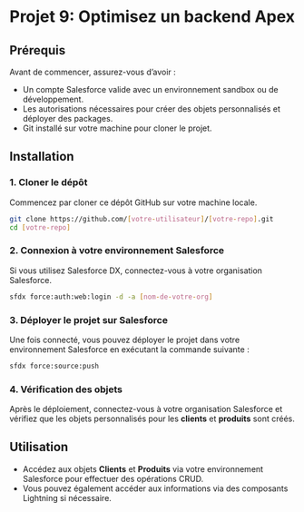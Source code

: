 # Projet 9: Optimisez un backend Apex

## Prérequis
Avant de commencer, assurez-vous d’avoir :
- Un compte Salesforce valide avec un environnement sandbox ou de développement.
- Les autorisations nécessaires pour créer des objets personnalisés et déployer des packages.
- Git installé sur votre machine pour cloner le projet.

## Installation

### 1. Cloner le dépôt
Commencez par cloner ce dépôt GitHub sur votre machine locale.

```bash
git clone https://github.com/[votre-utilisateur]/[votre-repo].git
cd [votre-repo]
```

### 2. Connexion à votre environnement Salesforce
Si vous utilisez Salesforce DX, connectez-vous à votre organisation Salesforce.

```bash
sfdx force:auth:web:login -d -a [nom-de-votre-org]
```

### 3. Déployer le projet sur Salesforce
Une fois connecté, vous pouvez déployer le projet dans votre environnement Salesforce en exécutant la commande suivante :

```bash
sfdx force:source:push
```

### 4. Vérification des objets
Après le déploiement, connectez-vous à votre organisation Salesforce et vérifiez que les objets personnalisés pour les **clients** et **produits** sont créés.

## Utilisation
- Accédez aux objets **Clients** et **Produits** via votre environnement Salesforce pour effectuer des opérations CRUD.
- Vous pouvez également accéder aux informations via des composants Lightning si nécessaire.
